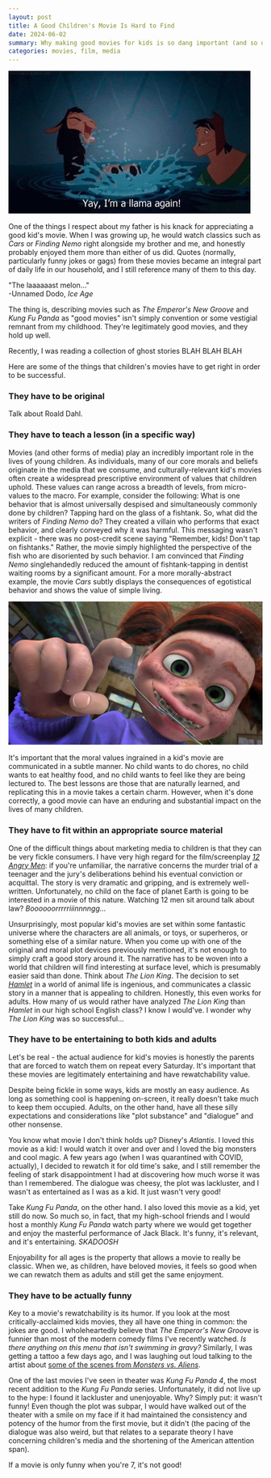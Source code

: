 ```yaml
---
layout: post
title: A Good Children's Movie Is Hard to Find
date: 2024-06-02
summary: Why making good movies for kids is so dang important (and so dang hard).
categories: movies, film, media
---
```


![Emperor Kuzco](/images/posts/childrens-movies/llama.jpg)

One of the things I respect about my father is his knack for appreciating a good kid's movie. When I was growing up, he would watch classics such as *Cars* or *Finding Nemo* right alongside my brother and me, and honestly probably enjoyed them more than either of us did. Quotes (normally, particularly funny jokes or gags) from these movies became an integral part of daily life in our household, and I still reference many of them to this day.

"The laaaaaast melon..."  
-Unnamed Dodo, *Ice Age*


The thing is, describing movies such as *The Emperor's New Groove* and *Kung Fu Panda* as "good movies" isn't simply convention or some vestigial remnant from my childhood. They're legitimately good movies, and they hold up well. 

Recently, I was reading a collection of ghost stories BLAH BLAH BLAH




Here are some of the things that children's movies have to get right in order to be successful. <br>

### They have to be original

Talk about Roald Dahl. <br>

### They have to teach a lesson (in a specific way)

Movies (and other forms of media) play an incredibly important role in the lives of young children. As individuals, many of our core morals and beliefs originate in the media that we consume, and culturally-relevant kid's movies often create a widespread prescriptive environment of values that children uphold. These values can range across a breadth of levels, from micro-values to the macro. For example, consider the following: What is one behavior that is almost universally despised and simultaneously commonly done by children? Tapping hard on the glass of a fishtank. So, what did the writers of *Finding Nemo* do? They created a villain who performs that exact behavior, and clearly conveyed why it was harmful. This messaging wasn't explicit - there was no post-credit scene saying "Remember, kids! Don't tap on fishtanks." Rather, the movie simply highlighted the perspective of the fish who are disoriented by such behavior. I am convinced that *Finding Nemo* singlehandedly reduced the amount of fishtank-tapping in dentist waiting rooms by a significant amount. For a more morally-abstract example, the movie *Cars* subtly displays the consequences of egotistical behavior and shows the value of simple living. 

![Darla](/images/posts/childrens-movies/darla.jpg "The bane of fish all around the globe")

It's important that the moral values ingrained in a kid's movie are communicated in a subtle manner. No child wants to do chores, no child wants to eat healthy food, and no child wants to feel like they are being lectured to. The best lessons are those that are naturally learned, and replicating this in a movie takes a certain charm. However, when it's done correctly, a good movie can have an enduring and substantial impact on the lives of many children. <br>

### They have to fit within an appropriate source material

One of the difficult things about marketing media to children is that they can be very fickle consumers. I have very high regard for the film/screenplay [*12 Angry Men*](https://www.imdb.com/title/tt0050083/): if you're unfamiliar, the narrative concerns the murder trial of a teenager and the jury's deliberations behind his eventual conviction or acquittal. The story is very dramatic and gripping, and is extremely well-written. Unfortunately, no child on the face of planet Earth is going to be interested in a movie of this nature. Watching 12 men sit around talk about law? *Boooooorrrrriiinnnngg...* 

Unsurprisingly, most popular kid's movies are set within some fantastic universe where the characters are all animals, or toys, or superheros, or something else of a similar nature. When you come up with one of the original and moral plot devices previously mentioned, it's not enough to simply craft a good story around it. The narrative has to be woven into a world that children will find interesting at surface level, which is presumably easier said than done. Think about *The Lion King*. The decision to set [*Hamlet*](https://www.shakespeare.org.uk/explore-shakespeare/shakespedia/shakespeares-plays/hamlet/#:~:text=The%20ghost%20of%20the%20King,devises%20plots%20to%20kill%20Hamlet.) in a world of animal life is ingenious, and communicates a classic story in a manner that is appealing to children. Honestly, this even works for adults. How many of us would rather have analyzed *The Lion King* than *Hamlet* in our high school English class? I know I would've. I wonder why *The Lion King* was so successful... <br>

### They have to be entertaining to both kids and adults

Let's be real - the actual audience for kid's movies is honestly the parents that are forced to watch them on repeat every Saturday. It's important that these movies are legitimately entertaining and have rewatchability value. 

Despite being fickle in some ways, kids are mostly an easy audience. As long as something cool is happening on-screen, it really doesn't take much to keep them occupied. Adults, on the other hand, have all these silly expectations and considerations like "plot substance" and "dialogue" and other nonsense. 

You know what movie I don't think holds up? Disney's *Atlantis*. I loved this movie as a kid: I would watch it over and over and I loved the big monsters and cool magic. A few years ago (when I was quarantined with COVID, actually), I decided to rewatch it for old time's sake, and I still remember the feeling of stark disappointment I had at discovering how much worse it was than I remembered. The dialogue was cheesy, the plot was lackluster, and I wasn't as entertained as I was as a kid. It just wasn't very good!

Take *Kung Fu Panda*, on the other hand. I also loved this movie as a kid, yet still do now. So much so, in fact, that my high-school friends and I would host a monthly *Kung Fu Panda* watch party where we would get together and enjoy the masterful performance of Jack Black. It's funny, it's relevant, and it's entertaining. *SKADOOSH*

Enjoyability for all ages is the property that allows a movie to really be classic. When we, as children, have beloved movies, it feels so good when we can rewatch them as adults and still get the same enjoyment. <br>

### They have to be actually funny

Key to a movie's rewatchability is its humor. If you look at the most critically-acclaimed kids movies, they all have one thing in common: the jokes are good. I wholeheartedly believe that *The Emperor's New Groove* is funnier than most of the modern comedy films I've recently watched. *Is there anything on this menu that isn't swimming in gravy?* Similarly, I was getting a tattoo a few days ago, and I was laughing out loud talking to the artist about [some of the scenes from *Monsters vs. Aliens*](https://www.youtube.com/watch?v=XNzsPZ5cqkk).

One of the last movies I've seen in theater was *Kung Fu Panda 4*, the most recent addition to the *Kung Fu Panda* series. Unfortunately, it did not live up to the hype: I found it lackluster and unenjoyable. Why? Simply put: it wasn't funny! Even though the plot was subpar, I would have walked out of the theater with a smile on my face if it had maintained the consistency and potency of the humor from the first movie, but it didn't (the pacing of the dialogue was also weird, but that relates to a separate theory I have concerning children's media and the shortening of the American attention span). 

If a movie is only funny when you're 7, it's not good!
